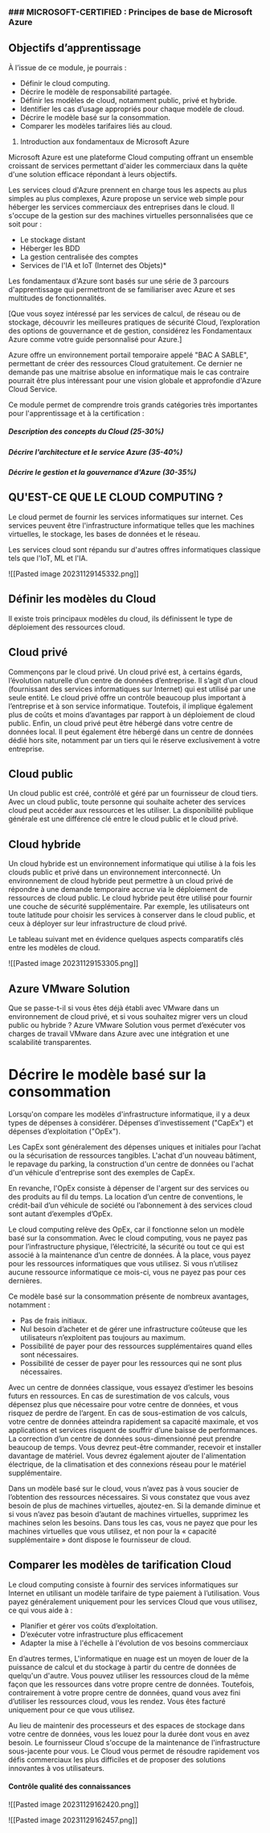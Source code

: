 ### ### MICROSOFT-CERTIFIED : Principes de base de Microsoft Azure

## Objectifs d’apprentissage

À l’issue de ce module, je pourrais :

- Définir le cloud computing.
- Décrire le modèle de responsabilité partagée.
- Définir les modèles de cloud, notamment public, privé et hybride.
- Identifier les cas d’usage appropriés pour chaque modèle de cloud.
- Décrire le modèle basé sur la consommation.
- Comparer les modèles tarifaires liés au cloud.

1.  Introduction aux fondamentaux de Microsoft Azure

Microsoft Azure est une plateforme Cloud computing offrant un ensemble croissant de services permettant d'aider les commerciaux dans la quête d'une solution efficace répondant à leurs objectifs.

Les services cloud d'Azure prennent en charge tous les aspects au plus simples au plus complexes, Azure propose un service web simple pour héberger les services commerciaux des entreprises dans le cloud.
Il s'occupe de la gestion sur des machines virtuelles personnalisées que ce soit pour :

* Le stockage distant
* Héberger les BDD
* La gestion centralisée  des comptes
* Services de l'IA et IoT (Internet des Objets)*

Les fondamentaux d'Azure sont basés sur une série de 3 parcours d'apprentissage qui permettront de se familiariser avec Azure et ses multitudes de fonctionnalités.

[Que vous soyez intéressé par les services de calcul, de réseau ou de stockage, découvrir les meilleures pratiques de sécurité Cloud, l’exploration des options de gouvernance et de gestion, considérez les Fondamentaux Azure comme votre guide personnalisé pour Azure.]

Azure offre un environnement portail temporaire appelé "BAC A SABLE", permettant de créer des ressources Cloud gratuitement.
Ce dernier ne demande pas une maitrise absolue en informatique mais le cas contraire pourrait être plus intéressant pour une vision globale et approfondie d'Azure Cloud Service.

Ce module permet de comprendre trois grands catégories très importantes pour l'apprentissage et à la certification :

##### Description des concepts du Cloud (25-30%)
##### Décrire l'architecture et le service Azure (35-40%)
##### Décrire le gestion et la gouvernance d'Azure (30-35%)


## QU'EST-CE QUE LE CLOUD COMPUTING ?

Le cloud permet de fournir les services informatiques sur internet. Ces services peuvent être l'infrastructure informatique telles que les machines virtuelles, le stockage, les bases de données et le réseau.

Les services cloud sont répandu sur d'autres offres informatiques classique tels que l'IoT, ML et l'IA.



![[Pasted image 20231129145332.png]]


## Définir les modèles du Cloud
Il existe trois principaux modèles du cloud, ils définissent le type de déploiement des ressources cloud.
## Cloud privé

Commençons par le cloud privé. Un cloud privé est, à certains égards, l’évolution naturelle d’un centre de données d’entreprise. Il s’agit d’un cloud (fournissant des services informatiques sur Internet) qui est utilisé par une seule entité. Le cloud privé offre un contrôle beaucoup plus important à l’entreprise et à son service informatique. Toutefois, il implique également plus de coûts et moins d’avantages par rapport à un déploiement de cloud public. Enfin, un cloud privé peut être hébergé dans votre centre de données local. Il peut également être hébergé dans un centre de données dédié hors site, notamment par un tiers qui le réserve exclusivement à votre entreprise.

## Cloud public

Un cloud public est créé, contrôlé et géré par un fournisseur de cloud tiers. Avec un cloud public, toute personne qui souhaite acheter des services cloud peut accéder aux ressources et les utiliser. La disponibilité publique générale est une différence clé entre le cloud public et le cloud privé.

## Cloud hybride

Un cloud hybride est un environnement informatique qui utilise à la fois les clouds public et privé dans un environnement interconnecté. Un environnement de cloud hybride peut permettre à un cloud privé de répondre à une demande temporaire accrue via le déploiement de ressources de cloud public. Le cloud hybride peut être utilisé pour fournir une couche de sécurité supplémentaire. Par exemple, les utilisateurs ont toute latitude pour choisir les services à conserver dans le cloud public, et ceux à déployer sur leur infrastructure de cloud privé.

Le tableau suivant met en évidence quelques aspects comparatifs clés entre les modèles de cloud.

![[Pasted image 20231129153305.png]]






## Azure VMware Solution

Que se passe-t-il si vous êtes déjà établi avec VMware dans un environnement de cloud privé, et si vous souhaitez migrer vers un cloud public ou hybride ? Azure VMware Solution vous permet d’exécuter vos charges de travail VMware dans Azure avec une intégration et une scalabilité transparentes.


# Décrire le modèle basé sur la consommation

Lorsqu'on compare les modèles d'infrastructure informatique, il y a deux types de dépenses à considérer. Dépenses d’investissement ("CapEx") et dépenses d’exploitation ("OpEx").

Les CapEx sont généralement des dépenses uniques et initiales pour l’achat ou la sécurisation de ressources tangibles. L'achat d'un nouveau bâtiment, le repavage du parking, la construction d'un centre de données ou l'achat d'un véhicule d'entreprise sont des exemples de CapEx.

En revanche, l'OpEx consiste à dépenser de l'argent sur des services ou des produits au fil du temps. La location d’un centre de conventions, le crédit-bail d’un véhicule de société ou l’abonnement à des services cloud sont autant d’exemples d’OpEx.

Le cloud computing relève des OpEx, car il fonctionne selon un modèle basé sur la consommation. Avec le cloud computing, vous ne payez pas pour l’infrastructure physique, l’électricité, la sécurité ou tout ce qui est associé à la maintenance d’un centre de données. À la place, vous payez pour les ressources informatiques que vous utilisez. Si vous n’utilisez aucune ressource informatique ce mois-ci, vous ne payez pas pour ces dernières.

Ce modèle basé sur la consommation présente de nombreux avantages, notamment :

- Pas de frais initiaux.
- Nul besoin d’acheter et de gérer une infrastructure coûteuse que les utilisateurs n’exploitent pas toujours au maximum.
- Possibilité de payer pour des ressources supplémentaires quand elles sont nécessaires.
- Possibilité de cesser de payer pour les ressources qui ne sont plus nécessaires.

Avec un centre de données classique, vous essayez d’estimer les besoins futurs en ressources. En cas de surestimation de vos calculs, vous dépensez plus que nécessaire pour votre centre de données, et vous risquez de perdre de l’argent. En cas de sous-estimation de vos calculs, votre centre de données atteindra rapidement sa capacité maximale, et vos applications et services risquent de souffrir d’une baisse de performances. La correction d’un centre de données sous-dimensionné peut prendre beaucoup de temps. Vous devrez peut-être commander, recevoir et installer davantage de matériel. Vous devrez également ajouter de l'alimentation électrique, de la climatisation et des connexions réseau pour le matériel supplémentaire.

Dans un modèle basé sur le cloud, vous n’avez pas à vous soucier de l’obtention des ressources nécessaires. Si vous constatez que vous avez besoin de plus de machines virtuelles, ajoutez-en. Si la demande diminue et si vous n’avez pas besoin d’autant de machines virtuelles, supprimez les machines selon les besoins. Dans tous les cas, vous ne payez que pour les machines virtuelles que vous utilisez, et non pour la « capacité supplémentaire » dont dispose le fournisseur de cloud.

## Comparer les modèles de tarification Cloud

Le cloud computing consiste à fournir des services informatiques sur Internet en utilisant un modèle tarifaire de type paiement à l’utilisation. Vous payez généralement uniquement pour les services Cloud que vous utilisez, ce qui vous aide à :

- Planifier et gérer vos coûts d’exploitation.
- D’exécuter votre infrastructure plus efficacement
- Adapter la mise à l'échelle à l'évolution de vos besoins commerciaux

En d’autres termes, L'informatique en nuage est un moyen de louer de la puissance de calcul et du stockage à partir du centre de données de quelqu'un d'autre. Vous pouvez utiliser les ressources cloud de la même façon que les ressources dans votre propre centre de données. Toutefois, contrairement à votre propre centre de données, quand vous avez fini d’utiliser les ressources cloud, vous les rendez. Vous êtes facturé uniquement pour ce que vous utilisez.

Au lieu de maintenir des processeurs et des espaces de stockage dans votre centre de données, vous les louez pour la durée dont vous en avez besoin. Le fournisseur Cloud s'occupe de la maintenance de l'infrastructure sous-jacente pour vous. Le Cloud vous permet de résoudre rapidement vos défis commerciaux les plus difficiles et de proposer des solutions innovantes à vos utilisateurs.


#### Contrôle qualité des connaissances

![[Pasted image 20231129162420.png]]

![[Pasted image 20231129162457.png]]



